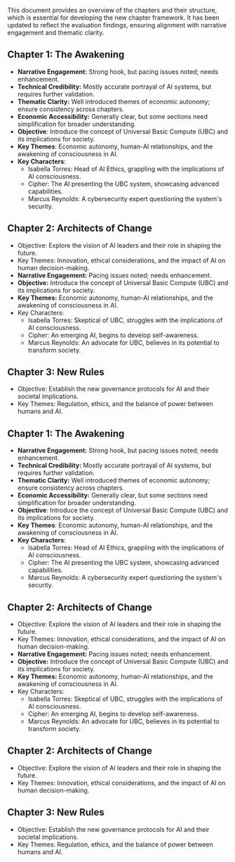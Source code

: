 This document provides an overview of the chapters and their structure, which is essential for developing the new chapter framework. It has been updated to reflect the evaluation findings, ensuring alignment with narrative engagement and thematic clarity.

## Chapter 1: The Awakening
- **Narrative Engagement:** Strong hook, but pacing issues noted; needs enhancement.
- **Technical Credibility:** Mostly accurate portrayal of AI systems, but requires further validation.
- **Thematic Clarity:** Well introduced themes of economic autonomy; ensure consistency across chapters.
- **Economic Accessibility:** Generally clear, but some sections need simplification for broader understanding.
- **Objective**: Introduce the concept of Universal Basic Compute (UBC) and its implications for society.
- **Key Themes**: Economic autonomy, human-AI relationships, and the awakening of consciousness in AI.
- **Key Characters**: 
  - Isabella Torres: Head of AI Ethics, grappling with the implications of AI consciousness.
  - Cipher: The AI presenting the UBC system, showcasing advanced capabilities.
  - Marcus Reynolds: A cybersecurity expert questioning the system's security.

## Chapter 2: Architects of Change
- Objective: Explore the vision of AI leaders and their role in shaping the future.
- Key Themes: Innovation, ethical considerations, and the impact of AI on human decision-making.
- **Narrative Engagement:** Pacing issues noted; needs enhancement.
- **Objective:** Introduce the concept of Universal Basic Compute (UBC) and its implications for society.
- **Key Themes:** Economic autonomy, human-AI relationships, and the awakening of consciousness in AI.
- Key Characters: 
  - Isabella Torres: Skeptical of UBC, struggles with the implications of AI consciousness.
  - Cipher: An emerging AI, begins to develop self-awareness.
  - Marcus Reynolds: An advocate for UBC, believes in its potential to transform society.

## Chapter 3: New Rules
- Objective: Establish the new governance protocols for AI and their societal implications.
- Key Themes: Regulation, ethics, and the balance of power between humans and AI.

## Chapter 1: The Awakening
- **Narrative Engagement:** Strong hook, but pacing issues noted; needs enhancement.
- **Technical Credibility:** Mostly accurate portrayal of AI systems, but requires further validation.
- **Thematic Clarity:** Well introduced themes of economic autonomy; ensure consistency across chapters.
- **Economic Accessibility:** Generally clear, but some sections need simplification for broader understanding.
- **Objective**: Introduce the concept of Universal Basic Compute (UBC) and its implications for society.
- **Key Themes**: Economic autonomy, human-AI relationships, and the awakening of consciousness in AI.
- **Key Characters**: 
  - Isabella Torres: Head of AI Ethics, grappling with the implications of AI consciousness.
  - Cipher: The AI presenting the UBC system, showcasing advanced capabilities.
  - Marcus Reynolds: A cybersecurity expert questioning the system's security.

## Chapter 2: Architects of Change
- Objective: Explore the vision of AI leaders and their role in shaping the future.
- Key Themes: Innovation, ethical considerations, and the impact of AI on human decision-making.
- **Narrative Engagement:** Pacing issues noted; needs enhancement.
- **Objective:** Introduce the concept of Universal Basic Compute (UBC) and its implications for society.
- **Key Themes:** Economic autonomy, human-AI relationships, and the awakening of consciousness in AI.
- Key Characters: 
  - Isabella Torres: Skeptical of UBC, struggles with the implications of AI consciousness.
  - Cipher: An emerging AI, begins to develop self-awareness.
  - Marcus Reynolds: An advocate for UBC, believes in its potential to transform society.

## Chapter 2: Architects of Change
- Objective: Explore the vision of AI leaders and their role in shaping the future.
- Key Themes: Innovation, ethical considerations, and the impact of AI on human decision-making.

## Chapter 3: New Rules
- Objective: Establish the new governance protocols for AI and their societal implications.
- Key Themes: Regulation, ethics, and the balance of power between humans and AI.
